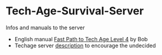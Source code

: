 # Tech-Age-Survival-Server
Infos and manuals to the server

- English manual [Fast Path to Tech Age Level 4](https://github.com/joe7575/Tech-Age-Survival-Server/blob/main/manual.md) by Bob
- Techage server [description](https://github.com/joe7575/Tech-Age-Survival-Server/blob/main/description.md) to encourage the undecided
